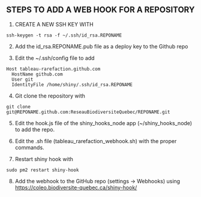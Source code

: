 ## STEPS TO ADD A WEB HOOK FOR A REPOSITORY

1. CREATE A NEW SSH KEY WITH 

```
ssh-keygen -t rsa -f ~/.ssh/id_rsa.REPONAME
```

2. Add the id_rsa.REPONAME.pub file as a deploy key to the Github repo

3. Edit the ~/.ssh/config file to add

```
Host tableau-rarefaction.github.com
  HostName github.com
  User git
  IdentityFile /home/shiny/.ssh/id_rsa.REPONAME
```

4. Git clone the repository with

```
git clone git@REPONAME.github.com:ReseauBiodiversiteQuebec/REPONAME.git
```

5. Edit the hook.js file of the shiny_hooks_node app (~/shiny_hooks_node) to add the repo.

6. Edit the .sh file (tableau_rarefaction_webhook.sh) with the proper commands.

7. Restart shiny hook with

```sudo pm2 restart shiny-hook```

8. Add the webhook to the GitHub repo (settings -> Webhooks) using https://coleo.biodiversite-quebec.ca/shiny-hook/


